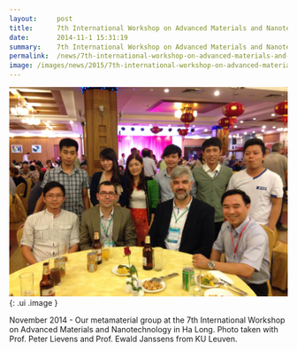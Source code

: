 ```yaml
---
layout:     post
title:      7th International Workshop on Advanced Materials and Nanotechnology
date:       2014-11-1 15:31:19
summary:    7th International Workshop on Advanced Materials and Nanotechnology
permalink:	/news/7th-international-workshop-on-advanced-materials-and-nanotechnology.html
image: /images/news/2015/7th-international-workshop-on-advanced-materials-and-nanotechnology.jpg
---
```



![Novemer 2015 - 7th International Workshop on Advanced Materials and Nanotechnology.](/images/news/2015/7th-international-workshop-on-advanced-materials-and-nanotechnology.jpg){: .ui .image }

November 2014 - Our metamaterial group at the 7th International Workshop on Advanced Materials and Nanotechnology in Ha Long. Photo taken with Prof. Peter Lievens and Prof. Ewald Janssens from KU Leuven.
